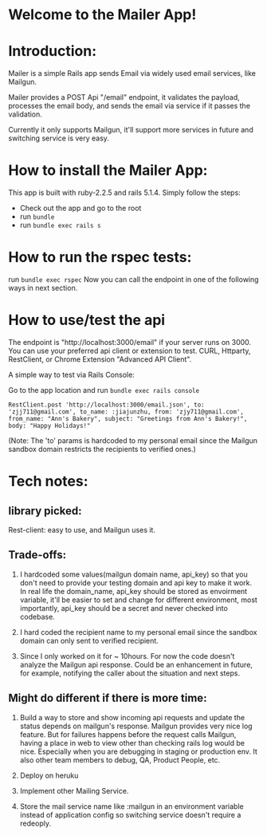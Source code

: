 # **Welcome to the Mailer App!**

# Introduction:

Mailer is a simple Rails app sends Email via widely used email services, like Mailgun.

Mailer provides a POST Api "/email" endpoint, it validates the payload, processes the email body, and sends the email via service if it passes the validation.

Currently it only supports Mailgun, it'll support more services in future and switching service is very easy.


# How to install the Mailer App:

This app is built with ruby-2.2.5 and rails 5.1.4. Simply follow the steps:
- Check out the app and go to the root
- run `bundle`
- run `bundle exec rails s`

# How to run the rspec tests:

run `bundle exec rspec`
Now you can call the endpoint in one of the following ways in next section.

# How to use/test the api

The endpoint is "http://localhost:3000/email" if your server runs on 3000. You can use your preferred api client or extension to test. CURL, Httparty, RestClient, or Chrome Extension "Advanced API Client".

A simple way to test via Rails Console:

Go to the app location and run `bundle exec rails console` 

```RestClient.post 'http://localhost:3000/email.json', to: 'zjj711@gmail.com', to_name: :jiajunzhu, from: 'zjy711@gmail.com', from_name: "Ann's Bakery", subject: "Greetings from Ann's Bakery!", body: "Happy Holidays!"```

(Note: The 'to' params is hardcoded to my personal email since the Mailgun sandbox domain restricts the recipients to verified ones.)

# Tech notes:

## library picked:
Rest-client: easy to use, and Mailgun uses it.

## Trade-offs:

1. I hardcoded some values(mailgun domain name, api_key) so that you don't need to provide your testing domain and api key to make it work. In real life the domain_name, api_key should be stored as envoirment variable, it'll be easier to set and change for different environment, most importantly, api_key should be a secret and never checked into codebase. 

2. I hard coded the recipient name to my personal email since the sandbox domain can only sent to verified recipient. 

3. Since I only worked on it for ~ 10hours. For now the code doesn't analyze the Mailgun api response. Could be an enhancement in future, for example, notifying the caller about the situation and next steps.

## Might do different if there is more time:

1. Build a way to store and show incoming api requests and update the status depends on mailgun's response. Mailgun provides very nice log feature. But for failures happens before the request calls Mailgun, having a place in web to view other than checking rails log would be nice. Especially when you are debugging in staging or production env. It also other team members to debug, QA, Product People, etc.

2. Deploy on heruku

3. Implement other Mailing Service.

4. Store the mail service name like :mailgun in an environment variable instead of application config so switching service doesn't require a redeoply.